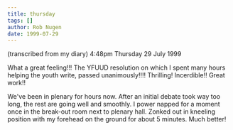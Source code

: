 ```yaml
---
title: thursday
tags: []
author: Rob Nugen
date: 1999-07-29
---
```


(transcribed from my diary)</font>
4:48pm Thursday 29 July 1999</font>

<p>What a great feeling!!!  The YFUUD resolution on which I spent many hours helping the youth write, passed unanimously!!!!  Thrilling!  Incerdible!!  Great work!!

<p>We've been in plenary for hours now.  After an initial debate took way too long, the rest are going well and smoothly.  I power napped for a moment once in the break-out room next to plenary hall.  Zonked out in kneeling position with my forehead on the ground for about 5 minutes.  Much better!

